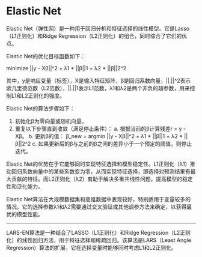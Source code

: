 # Elastic Net

Elastic Net（弹性网）是一种用于回归分析和特征选择的线性模型。它是Lasso（L1正则化）和Ridge Regression（L2正则化）的组合，同时综合了它们的优点。

Elastic Net的优化目标函数如下：

minimize ||y - Xβ||^2 + λ1 * ||β||1 + λ2 * ||β||2^2

其中，y是响应变量（标签），X是输入特征矩阵，β是回归系数向量，||.||^2表示欧几里德范数（L2范数），||.||1表示L1范数，λ1和λ2是两个非负的超参数，用来控制L1和L2正则化的强度。

Elastic Net的算法步骤如下：

1. 初始化β为零向量或随机向量。
2. 重复以下步骤直到收敛（满足停止条件）：
   a. 根据当前的β计算残差r = y - Xβ。
   b. 更新β的值：
      β_new = argmin ||y - Xβ||^2 + λ1 * ||β||1 + λ2 * ||β||2^2
   c. 如果更新后的β与之前的β之间的差异小于一个预定的阈值，则停止迭代。

Elastic Net的优势在于它能够同时实现特征选择和模型稳定性。L1正则化（λ1）推动回归系数向量中的某些系数变为零，从而实现特征选择，即选择对预测结果有最大贡献的特征。而L2正则化（λ2）有助于解决多重共线性问题，提高模型的稳定性和泛化能力。

Elastic Net算法在大规模数据集和高维数据中表现较好，特别适用于变量较多的情况。它的选择参数λ1和λ2需要通过交叉验证或其他调参方法来确定，以获得最优的模型性能。

---

LARS-EN算法是一种结合了LASSO（L1正则化）和Ridge Regression（L2正则化）的线性回归方法，用于特征选择和稀疏回归。该算法是LARS（Least Angle Regression）算法的扩展，它在选择变量时能够同时考虑L1和L2正则化。